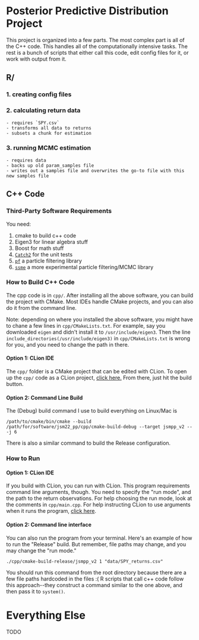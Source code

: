 # Posterior Predictive Distribution Project

This project is organized into a few parts. The most complex part is all of the C++ code. This handles all of the computationally intensive tasks. The rest is a bunch of scripts that either call this code, edit config files for it, or work with output from it. 

## R/

### 1. creating config files

### 2. calculating return data

    - requires `SPY.csv`
    - transforms all data to returns
    - subsets a chunk for estimation
    
### 3. running MCMC estimation

    - requires data
    - backs up old param_samples file
    - writes out a samples file and overwrites the go-to file with this new samples file

## C++ Code

### Third-Party Software Requirements

You need:

 1. cmake to build c++ code
 2. Eigen3 for linear algebra stuff
 3. Boost for math stuff
 4. [`Catch2`](https://github.com/catchorg/Catch2/blob/devel/docs/cmake-integration.md#installing-catch2-from-git-repository) for the unit tests
 5. [`pf`](https://github.com/tbrown122387/pf) a particle filtering library
 6. [`ssme`](https://github.com/tbrown122387/ssme) a more experimental particle filtering/MCMC library

### How to Build C++ Code

The cpp code is in `cpp/`. After installing all the above software, you can build the project with CMake. Most IDEs handle CMake projects, and you can also do it from the command line. 

Note: depending on where you installed the above software, you might have to chane a few lines in `cpp/CMakeLists.txt`. For example, say you downloaded `eigen` and didn't install it to `/usr/include/eigen3`. Then the line `include_directories(/usr/include/eigen3)` in `cpp/CMakeLists.txt` is wrong for you, and you need to change the path in there. 

#### Option 1: CLion IDE

The `cpp/` folder is a CMake project that can be edited with CLion. To open up the `cpp/` code as a CLion project,
[click here.](https://www.jetbrains.com/help/clion/creating-new-project-from-scratch.html) From there, just hit the build button.

#### Option 2: Command Line Build

The (Debug) build command I use to build everything on Linux/Mac is

	/path/to/cmake/bin/cmake --build /path/for/software/jsm22_pp/cpp/cmake-build-debug --target jsmpp_v2 -- -j 6

There is also a similar command to build the Release configuration.

### How to Run

#### Option 1: CLion IDE

If you build with CLion, you can run with CLion. This program requirements command line arguments, though. You need to specify the "run mode", and the path to the return observations. For help choosing the run mode, look at the comments in `cpp/main.cpp`. For help instructing CLion to use arguments when it runs the program, [click here](https://www.jetbrains.com/help/clion/run-debug-configuration.html#envvars-progargs).

#### Option 2: Command line interface

You can also run the program from your terminal. Here's an example of how to run the "Release" build. But remember, file paths may change, and you may change the "run mode."

	./cpp/cmake-build-release/jsmpp_v2 1 "data/SPY_returns.csv"

You should run this command from the root directory because there are a few file paths hardcoded in the files :( R scripts that call c++ code follow this approach--they construct a command similar to the one above, and then pass it to `system()`.

# Everything Else

TODO

